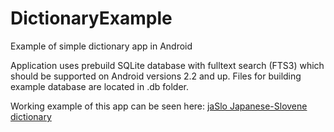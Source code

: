 DictionaryExample
=================

Example of simple dictionary app in Android

Application uses prebuild SQLite database with fulltext search (FTS3) which should be supported on Android versions 2.2 and up. Files for building example database are located in .db folder.

Working example of this app can be seen here: [jaSlo Japanese-Slovene dictionary](https://play.google.com/store/apps/details?id=com.codewell4.JaSloDictionary)
